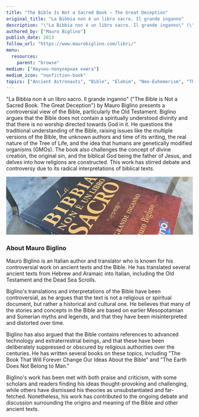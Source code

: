 ```yaml
---
title: "The Bible Is Not a Sacred Book — The Great Deception"
original_title: "La Bibbia non è un libro sacro. Il grande inganno"
description: "\"La Bibbia non è un libro sacro. Il grande inganno\" (\"The Bible is Not a Sacred Book. The Great Deception\") by Mauro Biglino presents a controversial view of the Bible, particularly the Old Testament. Biglino argues that the Bible does not contain a spiritually understood divinity and that there is no worship directed towards God in it. He questions the traditional understanding of the Bible, raising issues like the multiple versions of the Bible, the unknown authors and time of its writing, the real nature of the Tree of Life, and the idea that humans are genetically modified organisms (GMOs). The book also challenges the concept of divine creation, the original sin, and the biblical God being the father of Jesus, and delves into how religions are constructed. This work has stirred debate and controversy due to its radical interpretations of biblical texts​​."
authored_by: ["Mauro Biglino"]
publish_date: 2013
follow_url: "https://www.maurobiglino.com/libri/"
menu:
  resources:
    parent: "browse"
medium: ["Научно-популярная книга"]
medium_icon: "nonfiction-book"
topics: ["Ancient Astronauts", "Bible", "Elohim", "Neo-Euhemerism", "Theology"]
---
```


"La Bibbia non è un libro sacro. Il grande inganno" ("The Bible is Not a Sacred Book. The Great Deception") by Mauro Biglino presents a controversial view of the Bible, particularly the Old Testament. Biglino argues that the Bible does not contain a spiritually understood divinity and that there is no worship directed towards God in it. He questions the traditional understanding of the Bible, raising issues like the multiple versions of the Bible, the unknown authors and time of its writing, the real nature of the Tree of Life, and the idea that humans are genetically modified organisms (GMOs). The book also challenges the concept of divine creation, the original sin, and the biblical God being the father of Jesus, and delves into how religions are constructed. This work has stirred debate and controversy due to its radical interpretations of biblical texts​​.

![Image](images/la-bibbia-non-e-un-libro-sacro-book.jpg "La Bibbia non è un libro sacro, 2013 — Mauro Biglino")

### About Mauro Biglino

Mauro Biglino is an Italian author and translator who is known for his controversial work on ancient texts and the Bible. He has translated several ancient texts from Hebrew and Aramaic into Italian, including the Old Testament and the Dead Sea Scrolls.

Biglino's translations and interpretations of the Bible have been controversial, as he argues that the text is not a religious or spiritual document, but rather a historical and cultural one. He believes that many of the stories and concepts in the Bible are based on earlier Mesopotamian and Sumerian myths and legends, and that they have been misinterpreted and distorted over time.

Biglino has also argued that the Bible contains references to advanced technology and extraterrestrial beings, and that these have been deliberately suppressed or obscured by religious authorities over the centuries. He has written several books on these topics, including "The Book That Will Forever Change Our Ideas About the Bible" and "The Earth Does Not Belong to Man."

Biglino's work has been met with both praise and criticism, with some scholars and readers finding his ideas thought-provoking and challenging, while others have dismissed his theories as unsubstantiated and far-fetched. Nonetheless, his work has contributed to the ongoing debate and discussion surrounding the origins and meaning of the Bible and other ancient texts.
